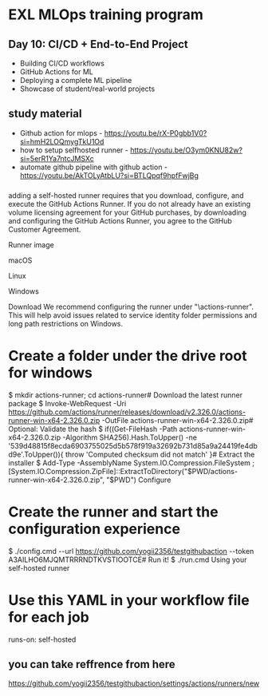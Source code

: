 # EXL MLOps training program

## Day 10: CI/CD + End-to-End Project
 - Building CI/CD workflows
 - GitHub Actions for ML
 - Deploying a complete ML pipeline
 - Showcase of student/real-world projects

 ## study material
 - Github action for mlops - https://youtu.be/rX-P0gbb1V0?si=hmH2LOQmygTkU1Od
 - how to setup selfhosted runner - https://youtu.be/O3ym0KNU82w?si=5erR1Ya7ntcJMSXc
 - automate github pipeline with github action - https://youtu.be/AkTOLyAtbLU?si=BTLQpqf9hpfFwjBg




### ######################################################################################################################

adding a self-hosted runner requires that you download, configure, and execute the GitHub Actions Runner. If you do not already have an existing volume licensing agreement for your GitHub purchases, by downloading and configuring the GitHub Actions Runner, you agree to the GitHub Customer Agreement.

Runner image

macOS

Linux

Windows

Download
We recommend configuring the runner under "\actions-runner". This will help avoid issues related to service identity folder permissions and long path restrictions on Windows.

# Create a folder under the drive root for windows
$ mkdir actions-runner; cd actions-runner# Download the latest runner package
$ Invoke-WebRequest -Uri https://github.com/actions/runner/releases/download/v2.326.0/actions-runner-win-x64-2.326.0.zip -OutFile actions-runner-win-x64-2.326.0.zip# Optional: Validate the hash
$ if((Get-FileHash -Path actions-runner-win-x64-2.326.0.zip -Algorithm SHA256).Hash.ToUpper() -ne '539d48815f8ecda6903755025d5b578f919a32692b731d85a9a24419fe4dbd9e'.ToUpper()){ throw 'Computed checksum did not match' }# Extract the installer
$ Add-Type -AssemblyName System.IO.Compression.FileSystem ; [System.IO.Compression.ZipFile]::ExtractToDirectory("$PWD/actions-runner-win-x64-2.326.0.zip", "$PWD")
Configure
# Create the runner and start the configuration experience
$ ./config.cmd --url https://github.com/yogii2356/testgithubaction --token A3AILHO6MJQMTRRRNDTKVSTIOOTCE# Run it!
$ ./run.cmd
Using your self-hosted runner
# Use this YAML in your workflow file for each job
runs-on: self-hosted



## you can take reffrence from here 

https://github.com/yogii2356/testgithubaction/settings/actions/runners/new